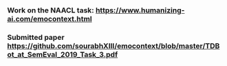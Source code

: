 ### Work on the NAACL task: https://www.humanizing-ai.com/emocontext.html
### Submitted paper https://github.com/sourabhXIII/emocontext/blob/master/TDBot_at_SemEval_2019_Task_3.pdf
